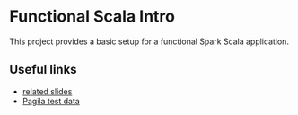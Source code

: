 # Functional Scala Intro

This project provides a basic setup for a functional Spark Scala application.

## Useful links
- [related slides](https://docs.google.com/presentation/d/1R7rQyms_aGHokzAYuRImUNkubhc1_JQPDv2gD35ttxg/edit?usp=sharing)
- [Pagila test data](https://github.com/devrimgunduz/pagila)